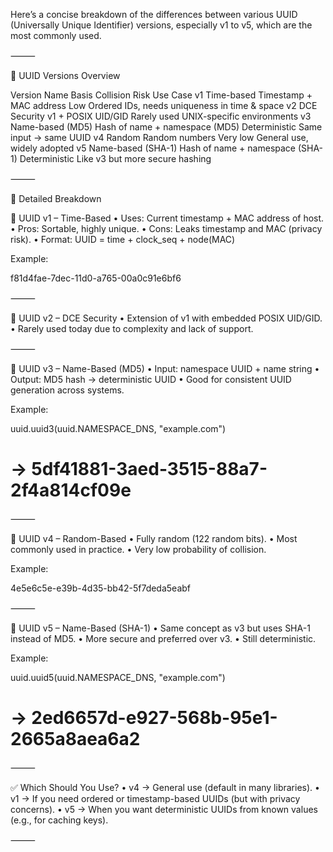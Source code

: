 Here’s a concise breakdown of the differences between various UUID (Universally Unique Identifier) versions, especially v1 to v5, which are the most commonly used.

⸻

🔢 UUID Versions Overview

Version	Name	Basis	Collision Risk	Use Case
v1	Time-based	Timestamp + MAC address	Low	Ordered IDs, needs uniqueness in time & space
v2	DCE Security	v1 + POSIX UID/GID	Rarely used	UNIX-specific environments
v3	Name-based (MD5)	Hash of name + namespace (MD5)	Deterministic	Same input → same UUID
v4	Random	Random numbers	Very low	General use, widely adopted
v5	Name-based (SHA-1)	Hash of name + namespace (SHA-1)	Deterministic	Like v3 but more secure hashing


⸻

🧠 Detailed Breakdown

🔹 UUID v1 – Time-Based
	•	Uses: Current timestamp + MAC address of host.
	•	Pros: Sortable, highly unique.
	•	Cons: Leaks timestamp and MAC (privacy risk).
	•	Format: UUID = time + clock_seq + node(MAC)

Example:

f81d4fae-7dec-11d0-a765-00a0c91e6bf6


⸻

🔹 UUID v2 – DCE Security
	•	Extension of v1 with embedded POSIX UID/GID.
	•	Rarely used today due to complexity and lack of support.

⸻

🔹 UUID v3 – Name-Based (MD5)
	•	Input: namespace UUID + name string
	•	Output: MD5 hash → deterministic UUID
	•	Good for consistent UUID generation across systems.

Example:

uuid.uuid3(uuid.NAMESPACE_DNS, "example.com")
# → 5df41881-3aed-3515-88a7-2f4a814cf09e


⸻

🔹 UUID v4 – Random-Based
	•	Fully random (122 random bits).
	•	Most commonly used in practice.
	•	Very low probability of collision.

Example:

4e5e6c5e-e39b-4d35-bb42-5f7deda5eabf


⸻

🔹 UUID v5 – Name-Based (SHA-1)
	•	Same concept as v3 but uses SHA-1 instead of MD5.
	•	More secure and preferred over v3.
	•	Still deterministic.

Example:

uuid.uuid5(uuid.NAMESPACE_DNS, "example.com")
# → 2ed6657d-e927-568b-95e1-2665a8aea6a2


⸻

✅ Which Should You Use?
	•	v4 → General use (default in many libraries).
	•	v1 → If you need ordered or timestamp-based UUIDs (but with privacy concerns).
	•	v5 → When you want deterministic UUIDs from known values (e.g., for caching keys).

⸻
